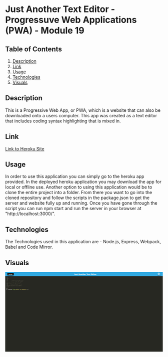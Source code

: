 # Just Another Text Editor - Progressuve Web Applications (PWA) - Module 19

## Table of Contents
1. [Description](#description)
2. [Link](#link)
3. [Usage](#usage)
4. [Technologies](#technologies)
5. [Visuals](#visuals)

## Description
This is a Progressive Web App, or PWA, which is a website that can also be downloaded onto a users computer. This app was created as a text editor that includes coding syntax highlighting that is mixed in.

## Link
[Link to Heroku Site](https://tedstexteditor.herokuapp.com/)

## Usage
In order to use this application you can simply go to the heroku app provided. In the deployed heroku application you may download the app for local or offline use. Another option to using this application would be to clone the entire project into a folder. From there you want to go into the cloned repository and follow the scripts in the package.json to get the server and website fully up and running. Once you have gone through the script you can run npm start and run the server in your browser at "http://localhost:3000/".

## Technologies
The Technologies used in this application are - Node.js, Express, Webpack, Babel and Code Mirror.

## Visuals
![Alt text](./assets/JATE-deployed.png)